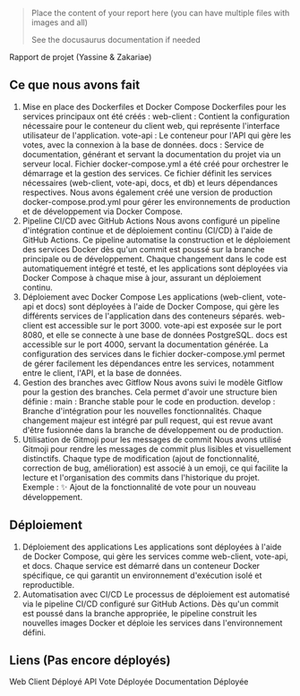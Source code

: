 > Place the content of your report here (you can have multiple files with images and all)
>
> See the docusaurus documentation if needed


Rapport de projet (Yassine & Zakariae)

## Ce que nous avons fait
1. Mise en place des Dockerfiles et Docker Compose
Dockerfiles pour les services principaux ont été créés :
web-client : Contient la configuration nécessaire pour le conteneur du client web, qui représente l'interface utilisateur de l'application.
vote-api : Le conteneur pour l'API qui gère les votes, avec la connexion à la base de données.
docs : Service de documentation, générant et servant la documentation du projet via un serveur local.
Fichier docker-compose.yml a été créé pour orchestrer le démarrage et la gestion des services. Ce fichier définit les services nécessaires (web-client, vote-api, docs, et db) et leurs dépendances respectives. Nous avons également créé une version de production docker-compose.prod.yml pour gérer les environnements de production et de développement via Docker Compose.
2. Pipeline CI/CD avec GitHub Actions
Nous avons configuré un pipeline d'intégration continue et de déploiement continu (CI/CD) à l'aide de GitHub Actions.
Ce pipeline automatise la construction et le déploiement des services Docker dès qu'un commit est poussé sur la branche principale ou de développement.
Chaque changement dans le code est automatiquement intégré et testé, et les applications sont déployées via Docker Compose à chaque mise à jour, assurant un déploiement continu.
3. Déploiement avec Docker Compose
Les applications (web-client, vote-api et docs) sont déployées à l'aide de Docker Compose, qui gère les différents services de l'application dans des conteneurs séparés.
web-client est accessible sur le port 3000.
vote-api est exposée sur le port 8080, et elle se connecte à une base de données PostgreSQL.
docs est accessible sur le port 4000, servant la documentation générée.
La configuration des services dans le fichier docker-compose.yml permet de gérer facilement les dépendances entre les services, notamment entre le client, l'API, et la base de données.
4. Gestion des branches avec Gitflow
Nous avons suivi le modèle Gitflow pour la gestion des branches. Cela permet d'avoir une structure bien définie :
main : Branche stable pour le code en production.
develop : Branche d'intégration pour les nouvelles fonctionnalités.
Chaque changement majeur est intégré par pull request, qui est revue avant d'être fusionnée dans la branche de développement ou de production.
5. Utilisation de Gitmoji pour les messages de commit
Nous avons utilisé Gitmoji pour rendre les messages de commit plus lisibles et visuellement distinctifs. Chaque type de modification (ajout de fonctionnalité, correction de bug, amélioration) est associé à un emoji, ce qui facilite la lecture et l'organisation des commits dans l'historique du projet.
Exemple : :sparkles: Ajout de la fonctionnalité de vote pour un nouveau développement.

## Déploiement

1. Déploiement des applications
Les applications sont déployées à l'aide de Docker Compose, qui gère les services comme web-client, vote-api, et docs. Chaque service est démarré dans un conteneur Docker spécifique, ce qui garantit un environnement d'exécution isolé et reproductible.
2. Automatisation avec CI/CD
Le processus de déploiement est automatisé via le pipeline CI/CD configuré sur GitHub Actions. Dès qu'un commit est poussé dans la branche appropriée, le pipeline construit les nouvelles images Docker et déploie les services dans l'environnement défini.

 ## Liens (Pas encore déployés)
Web Client Déployé
API Vote Déployée
Documentation Déployée
